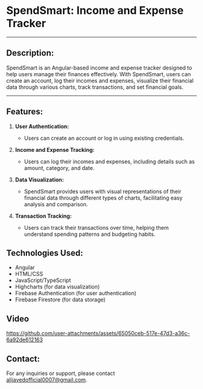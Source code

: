 # SpendSmart: Income and Expense Tracker

---

## Description:
SpendSmart is an Angular-based income and expense tracker designed to help users manage their finances effectively. With SpendSmart, users can create an account, log their incomes and expenses, visualize their financial data through various charts, track transactions, and set financial goals.

---

## Features:

1. **User Authentication:**
    - Users can create an account or log in using existing credentials.

2. **Income and Expense Tracking:**
    - Users can log their incomes and expenses, including details such as amount, category, and date.

3. **Data Visualization:**
    - SpendSmart provides users with visual representations of their financial data through different types of charts, facilitating easy analysis and comparison.

4. **Transaction Tracking:**
    - Users can track their transactions over time, helping them understand spending patterns and budgeting habits.


## Technologies Used:
- Angular
- HTML/CSS
- JavaScript/TypeScript
- Highcharts (for data visualization)
- Firebase Authentication (for user authentication)
- Firebase Firestore (for data storage)

## Video
https://github.com/user-attachments/assets/65050ceb-517e-47d3-a36c-6a92de612163

## Contact:
For any inquiries or support, please contact [alijavedofficial0007@gmail.com](mailto:alijavedofficial0007@gmail.com).


